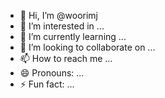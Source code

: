 - 👋 Hi, I’m @woorimj
- 👀 I’m interested in ...
- 🌱 I’m currently learning ...
- 💞️ I’m looking to collaborate on ...
- 📫 How to reach me ...
- 😄 Pronouns: ...
- ⚡ Fun fact: ...

<!---
woorimj/woorimj is a ✨ special ✨ repository because its `README.md` (this file) appears on your GitHub profile.
You can click the Preview link to take a look at your changes.
--->
